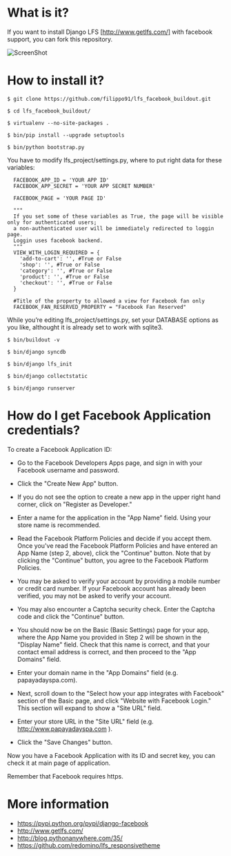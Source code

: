 What is it?
===========

If you want to install Django LFS [http://www.getlfs.com/] with facebook support, you can fork this repository.

![ScreenShot](https://raw.github.com/filippo91/lfs_facebook_buildout/master/screenshots/facebook_lfs_product.png)

How to install it?
==============
```
$ git clone https://github.com/filippo91/lfs_facebook_buildout.git

$ cd lfs_facebook_buildout/

$ virtualenv --no-site-packages .

$ bin/pip install --upgrade setuptools

$ bin/python bootstrap.py
```
  
You have to modify lfs_project/settings.py, where to put right data for these variables:


      FACEBOOK_APP_ID = 'YOUR APP ID'
      FACEBOOK_APP_SECRET = 'YOUR APP SECRET NUMBER'

      FACEBOOK_PAGE = 'YOUR PAGE ID'

      """
      If you set some of these variables as True, the page will be visible only for authenticated users; 
      a non-authenticated user will be immediately redirected to loggin page. 
      Loggin uses facebook backend.
      """
      VIEW_WITH_LOGIN_REQUIRED = {
        'add-to-cart': '', #True or False
        'shop': '', #True or False
        'category': '', #True or False
        'product': '', #True or False
        'checkout': '', #True or False
      }
      
      #Title of the property to allowed a view for Facebook fan only
      FACEBOOK_FAN_RESERVED_PROPERTY = "Facebook Fan Reserved"
      

While you’re editing lfs_project/settings.py, set your DATABASE options as you like, althought it is already set to work with sqlite3.

```
$ bin/buildout -v

$ bin/django syncdb

$ bin/django lfs_init

$ bin/django collectstatic

$ bin/django runserver
```

How do I get Facebook Application credentials?
==============
To create a Facebook Application ID:

* Go to the Facebook Developers Apps page, and sign in with your Facebook username and password.

* Click the "Create New App" button.

* If you do not see the option to create a new app in the upper right hand corner, click on "Register as Developer."

* Enter a name for the application in the "App Name" field. Using your store name is recommended.

* Read the Facebook Platform Policies and decide if you accept them. Once you've read the Facebook Platform Policies and have entered an App Name (step 2, above), click the "Continue" button. Note that by clicking the "Continue" button, you agree to the Facebook Platform Policies.

* You may be asked to verify your account by providing a mobile number or credit card number. If your Facebook account has already been verified, you may not be asked to verify your account.

* You may also encounter a Captcha security check. Enter the Captcha code and click the "Continue" button.

* You should now be on the Basic (Basic Settings) page for your app, where the App Name you provided in Step 2 will be shown in the "Display Name" field. Check that this name is correct, and that your contact email address is correct, and then proceed to the "App Domains" field.

* Enter your domain name in the "App Domains" field (e.g. papayadayspa.com).

* Next, scroll down to the "Select how your app integrates with Facebook" section of the Basic page, and click "Website with Facebook Login." This section will expand to show a "Site URL" field.

* Enter your store URL in the "Site URL" field (e.g. http://www.papayadayspa.com ).

* Click the "Save Changes" button.

Now you have a Facebook Application with its ID and secret key, you can check it at main page of application.

Remember that Facebook requires https. 

More information
==============

* https://pypi.python.org/pypi/django-facebook
* http://www.getlfs.com/
* http://blog.pythonanywhere.com/35/
* https://github.com/redomino/lfs_responsivetheme
